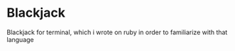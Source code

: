 # Blackjack
Blackjack for terminal, which i wrote on ruby in order to familiarize with that language
